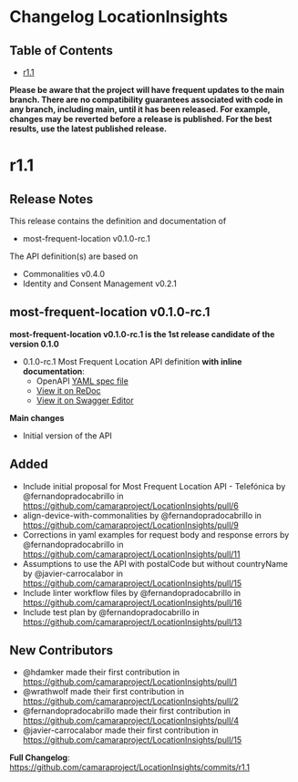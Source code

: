 # Changelog LocationInsights

## Table of Contents

- [r1.1](#r11)

**Please be aware that the project will have frequent updates to the main branch. There are no compatibility guarantees associated with code in any branch, including main, until it has been released. For example, changes may be reverted before a release is published. For the best results, use the latest published release.**

# r1.1
## Release Notes

This release contains the definition and documentation of
* most-frequent-location v0.1.0-rc.1

The API definition(s) are based on
* Commonalities v0.4.0
* Identity and Consent Management v0.2.1

## most-frequent-location v0.1.0-rc.1

**most-frequent-location v0.1.0-rc.1 is the 1st release candidate of the version 0.1.0**

- 0.1.0-rc.1 Most Frequent Location API definition **with inline documentation**:
  - OpenAPI [YAML spec file](https://github.com/camaraproject/LocationInsights/blob/r1.1/code/API_definitions/most-frequent-location.yaml)
  - [View it on ReDoc](https://redocly.github.io/redoc/?url=https://raw.githubusercontent.com/camaraproject/LocationInsights/blob/r1.1/code/API_definitions/most-frequent-location.yaml&nocors)
  - [View it on Swagger Editor](https://editor.swagger.io/?url=https://raw.githubusercontent.com/camaraproject/LocationInsights/blob/r1.1/code/API_definitions/most-frequent-location.yaml)

**Main changes**
* Initial version of the API

## Added
* Include initial proposal for Most Frequent Location API - Telefónica by @fernandopradocabrillo in https://github.com/camaraproject/LocationInsights/pull/6
* align-device-with-commonalities by @fernandopradocabrillo in https://github.com/camaraproject/LocationInsights/pull/9
* Corrections in yaml examples for request body and response errors by @fernandopradocabrillo in https://github.com/camaraproject/LocationInsights/pull/11
* Assumptions to use the API with postalCode but without countryName by @javier-carrocalabor in https://github.com/camaraproject/LocationInsights/pull/15
* Include linter workflow files by @fernandopradocabrillo in https://github.com/camaraproject/LocationInsights/pull/16
* Include test plan by @fernandopradocabrillo in https://github.com/camaraproject/LocationInsights/pull/13

## New Contributors
* @hdamker made their first contribution in https://github.com/camaraproject/LocationInsights/pull/1
* @wrathwolf made their first contribution in https://github.com/camaraproject/LocationInsights/pull/2
* @fernandopradocabrillo made their first contribution in https://github.com/camaraproject/LocationInsights/pull/4
* @javier-carrocalabor made their first contribution in https://github.com/camaraproject/LocationInsights/pull/15

**Full Changelog**: https://github.com/camaraproject/LocationInsights/commits/r1.1
